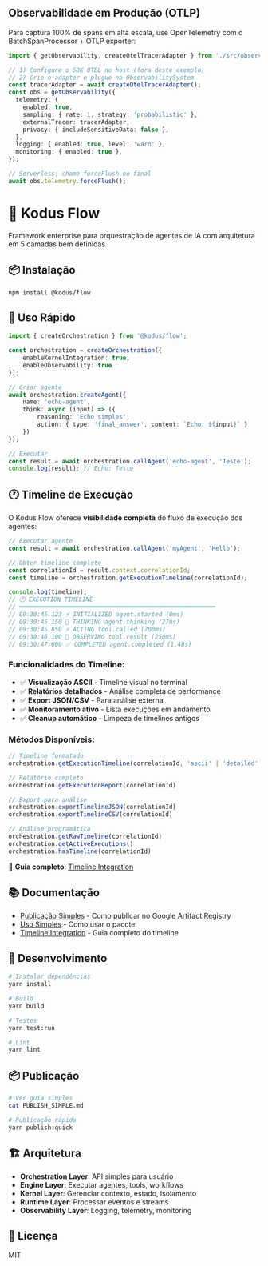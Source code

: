 ## Observabilidade em Produção (OTLP)

Para captura 100% de spans em alta escala, use OpenTelemetry com o BatchSpanProcessor + OTLP exporter:

```ts
import { getObservability, createOtelTracerAdapter } from './src/observability/index.js';

// 1) Configure o SDK OTEL no host (fora deste exemplo)
// 2) Crie o adapter e plugue no ObservabilitySystem
const tracerAdapter = await createOtelTracerAdapter();
const obs = getObservability({
  telemetry: {
    enabled: true,
    sampling: { rate: 1, strategy: 'probabilistic' },
    externalTracer: tracerAdapter,
    privacy: { includeSensitiveData: false },
  },
  logging: { enabled: true, level: 'warn' },
  monitoring: { enabled: true },
});

// Serverless: chame forceFlush no final
await obs.telemetry.forceFlush();
```

# 🚀 Kodus Flow

Framework enterprise para orquestração de agentes de IA com arquitetura em 5 camadas bem definidas.

## 📦 Instalação

```bash
npm install @kodus/flow
```

## 🚀 Uso Rápido

```typescript
import { createOrchestration } from '@kodus/flow';

const orchestration = createOrchestration({
    enableKernelIntegration: true,
    enableObservability: true
});

// Criar agente
await orchestration.createAgent({
    name: 'echo-agent',
    think: async (input) => ({
        reasoning: 'Echo simples',
        action: { type: 'final_answer', content: `Echo: ${input}` }
    })
});

// Executar
const result = await orchestration.callAgent('echo-agent', 'Teste');
console.log(result); // Echo: Teste
```

## 🕐 Timeline de Execução

O Kodus Flow oferece **visibilidade completa** do fluxo de execução dos agentes:

```typescript
// Executar agente
const result = await orchestration.callAgent('myAgent', 'Hello');

// Obter timeline completo
const correlationId = result.context.correlationId;
const timeline = orchestration.getExecutionTimeline(correlationId);

console.log(timeline);
// 🕐 EXECUTION TIMELINE
// ═══════════════════════════════════════════════════════
// 09:30:45.123 ⚡ INITIALIZED agent.started (0ms)
// 09:30:45.150 🤔 THINKING agent.thinking (27ms)
// 09:30:45.850 ⚡ ACTING tool.called (700ms)
// 09:30:46.100 👀 OBSERVING tool.result (250ms)
// 09:30:47.600 ✅ COMPLETED agent.completed (1.48s)
```

### **Funcionalidades do Timeline:**

- ✅ **Visualização ASCII** - Timeline visual no terminal
- ✅ **Relatórios detalhados** - Análise completa de performance
- ✅ **Export JSON/CSV** - Para análise externa
- ✅ **Monitoramento ativo** - Lista execuções em andamento
- ✅ **Cleanup automático** - Limpeza de timelines antigos

### **Métodos Disponíveis:**

```typescript
// Timeline formatado
orchestration.getExecutionTimeline(correlationId, 'ascii' | 'detailed' | 'compact')

// Relatório completo
orchestration.getExecutionReport(correlationId)

// Export para análise
orchestration.exportTimelineJSON(correlationId)
orchestration.exportTimelineCSV(correlationId)

// Análise programática
orchestration.getRawTimeline(correlationId)
orchestration.getActiveExecutions()
orchestration.hasTimeline(correlationId)
```

📖 **Guia completo**: [Timeline Integration](docs/TIMELINE_INTEGRATION.md)

## 📚 Documentação

- [Publicação Simples](PUBLISH_SIMPLE.md) - Como publicar no Google Artifact Registry
- [Uso Simples](USAGE_SIMPLE.md) - Como usar o pacote
- [Timeline Integration](docs/TIMELINE_INTEGRATION.md) - Guia completo do timeline

## 🔧 Desenvolvimento

```bash
# Instalar dependências
yarn install

# Build
yarn build

# Testes
yarn test:run

# Lint
yarn lint
```

## 📦 Publicação

```bash
# Ver guia simples
cat PUBLISH_SIMPLE.md

# Publicação rápida
yarn publish:quick
```

## 🏗️ Arquitetura

- **Orchestration Layer**: API simples para usuário
- **Engine Layer**: Executar agentes, tools, workflows
- **Kernel Layer**: Gerenciar contexto, estado, isolamento
- **Runtime Layer**: Processar eventos e streams
- **Observability Layer**: Logging, telemetry, monitoring

## 📄 Licença

MIT

